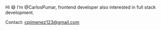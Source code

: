 Hi 😄 
I’m @CarlosPumar, frontend developer also interested in full stack development.

Contact: cpjimenez123@gmail.com
